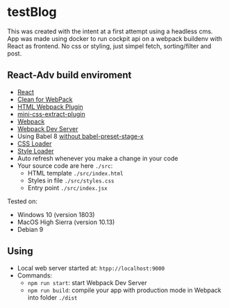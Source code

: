 
# testBlog
This was created with the intent at a first attempt using a headless cms. App was made using docker to run cockpit api on a webpack buildenv with React as frontend. No css or styling, just simpel fetch, sorting/filter and  post.


## React-Adv build enviroment
* [React](https://reactjs.org/)
* [Clean for WebPack](https://github.com/johnagan/clean-webpack-plugin)
* [HTML Webpack Plugin](https://github.com/jantimon/html-webpack-plugin)
* [mini-css-extract-plugin](https://github.com/webpack-contrib/mini-css-extract-plugin)
* [Webpack](https://webpack.js.org/concepts/)
* [Webpack Dev Server](https://webpack.js.org/configuration/dev-server/)
* Using Babel 8 [without babel-preset-stage-x](https://babeljs.io/blog/2018/07/27/removing-babels-stage-presets)
* [CSS Loader](https://github.com/webpack-contrib/css-loader)
* [Style Loader](https://github.com/webpack-contrib/style-loader)
* Auto refresh whenever you make a change in your code
* Your source code are here `./src`:
   * HTML template `./src/index.html`
   * Styles in file `./src/styles.css`
   * Entry point `./src/index.jsx`

Tested on:
* Windows 10 (version 1803)
* MacOS High Sierra (version 10.13)
* Debian 9

## Using
* Local web server started at: `htpp://localhost:9000`
* Commands:
    * `npm run start`: start Webpack Dev Server
    * `npm run build`: compile your app with production mode in Webpack into folder `./dist`
